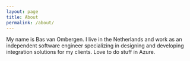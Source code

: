 ```yaml
---
layout: page
title: About
permalink: /about/
---
```


My name is Bas van Ombergen. I live in the Netherlands and work as an independent software engineer specializing in designing and developing integration solutions for my clients. Love to do stuff in Azure.
